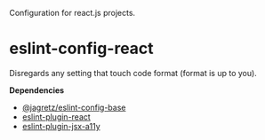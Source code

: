 Configuration for react.js projects.

# eslint-config-react

Disregards any setting that touch code format (format is up to you).

**Dependencies**

- [@jagretz/eslint-config-base](https://github.com/jagretz/web-tooling-config/tree/master/packages/eslint-config-base)
- [eslint-plugin-react](https://www.npmjs.com/package/eslint-plugin-react)
- [eslint-plugin-jsx-a11y](https://github.com/evcohen/eslint-plugin-jsx-a11y)
